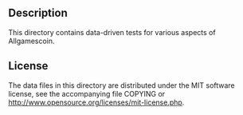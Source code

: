 Description
------------

This directory contains data-driven tests for various aspects of Allgamescoin.

License
--------

The data files in this directory are distributed under the MIT software
license, see the accompanying file COPYING or
http://www.opensource.org/licenses/mit-license.php.

